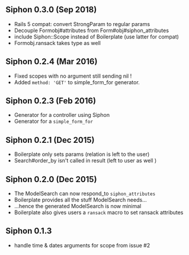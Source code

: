 ## Siphon 0.3.0 (Sep 2018)

* Rails 5 compat: convert StrongParam to regular params
* Decouple Formobj#attributes from Form#obj#siphon_attributes
* include Siphon::Scope instead of Boilerplate (use latter for compat)
* Formobj.ransack takes type as well

## Siphon 0.2.4 (Mar 2016)

* Fixed scopes with no argument still sending nil !
* Added `method: 'GET'` to simple_form_for generator.

## Siphon 0.2.3 (Feb 2016)

* Generator for a controller using Siphon
* Generator for a `simple_form_for`

## Siphon 0.2.1 (Dec 2015)

* Boilerplate only sets params (relation is left to the user)
* Search#order_by isn't called in result (left to user as well )

## Siphon 0.2.0 (Dec 2015)

* The ModelSearch can now respond_to `siphon_attributes`
* Boilerplate provides all the stuff ModelSearch needs...
* ...hence the generated ModelSearch is now minimal
* Boilerplate also gives users a `ransack` macro to set ransack attributes

## Siphon 0.1.3

* handle time & dates arguments for scope from issue #2
